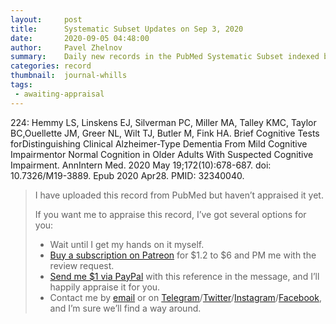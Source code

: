 ```yaml
---
layout:     post
title:      Systematic Subset Updates on Sep 3, 2020
date:       2020-09-05 04:48:00
author:     Pavel Zhelnov
summary:    Daily new records in the PubMed Systematic Subset indexed by Sep 3, 2020.
categories: record
thumbnail:  journal-whills
tags:
 - awaiting-appraisal
---
```


224: Hemmy LS, Linskens EJ, Silverman PC, Miller MA, Talley KMC, Taylor BC,Ouellette JM, Greer NL, Wilt TJ, Butler M, Fink HA. Brief Cognitive Tests forDistinguishing Clinical Alzheimer-Type Dementia From Mild Cognitive Impairmentor Normal Cognition in Older Adults With Suspected Cognitive Impairment. AnnIntern Med. 2020 May 19;172(10):678-687. doi: 10.7326/M19-3889. Epub 2020 Apr28. PMID: 32340040.

> I have uploaded this record from PubMed but haven’t appraised it yet.
>
> If you want me to appraise this record, I’ve got several options for you:
> * Wait until I get my hands on it myself.
> * [Buy a subscription on Patreon](https://patreon.com/zheln) for $1.2 to $6 and PM me with the review request.
> * [Send me $1 via PayPal](https://paypal.me/pjelnov) with this reference in the message, and I’ll happily appraise it for you.
> * Contact me by [email](mailto:pavel@zheln.com) or on [Telegram](https://t.me/drzhelnov)/[Twitter](https://twitter.com/drzhelnov)/[Instagram](https://instagram.com/igzheln)/[Facebook](https://facebook.com/drzhelnov), and I’m sure we’ll find a way around.
